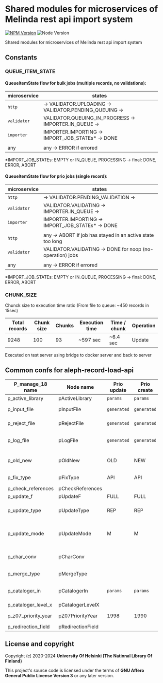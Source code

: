 # Shared modules for microservices of Melinda rest api import system
[![NPM Version](https://img.shields.io/npm/v/@natlibfi/melinda-rest-api-commons.svg)](https://npmjs.org/package/@natlibfi/melinda-rest-api-commons)
![Node Version](https://img.shields.io/node/v/@natlibfi/melinda-rest-api-commons.svg)

Shared modules for microservices of Melinda rest api import system

## Constants

### QUEUE_ITEM_STATE

#### QueueItemState flow for bulk jobs (multiple records, no validations):

| microservice | states                                                 |
|--------------|--------------------------------------------------------|
| `http`       | -> VALIDATOR.UPLOADING -> VALIDATOR.PENDING_QUEUING -> |
| `validator`  | VALIDATOR.QUEUING_IN_PROGRESS -> IMPORTER.IN_QUEUE ->  |
| `importer`   | IMPORTER.IMPORTING -> IMPORT_JOB_STATEs* -> DONE       |
|              |                                                        |
| any          | any -> ERROR if errored                                |

*IMPORT_JOB_STATEs: EMPTY or IN_QUEUE, PROCESSING -> final: DONE, ERROR, ABORT

#### QueueItemState flow for prio jobs (single record):

| microservice | states                                                     |
|--------------|------------------------------------------------------------|
| `http`       | -> VALIDATOR.PENDING_VALIDATION ->                         |
| `validator`  | VALIDATOR.VALIDATING -> IMPORTER.IN_QUEUE ->               |
| `importer`   | IMPORTER.IMPORTING -> IMPORT_JOB_STATEs* -> DONE           |
|              |                                                            |
| `http`       | any -> ABORT if job has stayed in an active state too long |
| `validator`  | VALIDATOR.VALIDATING -> DONE for noop (no-operation) jobs  |
|              |                                                            |
| any          | any -> ERROR if errored                                    |

*IMPORT_JOB_STATEs: EMPTY or IN_QUEUE, PROCESSING -> final: DONE, ERROR, ABORT

### CHUNK_SIZE
Chunck size to execution time ratio (From file to queue: ~450 records in 15sec)

| Total records | Chunk size | Chunks | Execution time | Time / chunk | Operation |
|---------------|------------|--------|----------------|--------------|-----------|
| 9248          | 100        | 93     | ~597 sec       | ~6.4 sec     | Update    |
Executed on test server using bridge to docker server and back to server

## Common confs for aleph-record-load-api
| P_manage_18 name    | Node name         | Prio update | Prio create | Bulk update | Bulk create | Description                                             |
|---------------------|-------------------|-------------|-------------|-------------|-------------|---------------------------------------------------------|
| p_active_library    | pActiveLibrary    | `params`    | `params`    | `params`    | `params`    | Library to use                                          |
| p_input_file        | pInputFile        | `generated` | `generated` | `generated` | `generated` | Source file location                                    |
| p_reject_file       | pRejectFile       | `generated` | `generated` | `generated` | `generated` | Log file for rejected records                           |
| p_log_file          | pLogFile          | `generated` | `generated` | `generated` | `generated` | Log file for updated/created record ids                 |
| p_old_new           | pOldNew           | OLD         | NEW         | OLD         | NEW         | Method of operation. Either *NEW* or *OLD*              |
| p_fix_type          | pFixType          | API         | API         | INSB        | INSB        | Aleph fix routine code                                  |
| p_check_references  | pCheckReferences  |             |             |             |             |                                                         |
| p_update_f          | pUpdateF          | FULL        | FULL        | FULL        | FULL        | Indexing action                                         |
| p_update_type       | pUpdateType       | REP         | REP         | REP         | REP         | REP or APP (REPlace or APPend)                          |
| p_update_mode       | pUpdateMode       | M           | M           | M           | M           | User mode. Either *M* (Multi-user) or *S* (Single-user) |
| p_char_conv         | pCharConv         |             |             |             |             | Character conversion to apply                           |
| p_merge_type        | pMergeType        |             |             |             |             | Merge/Preferred routine                                 |
| p_cataloger_in      | pCatalogerIn      | `params`    | `params`    | `params`    | `params`    | Value which is written to *CAT* fields                  |
| p_cataloger_level_x | pCatalogerLevelX  |             |             |             |             | Cataloger lever                                         |
| p_z07_priority_year | pZ07PriorityYear  | 1998        | 1990        | 2099        | 2099        | Override indexing priority                              |
| p_redirection_field | pRedirectionField |             |             |             |             |                                                         |

## License and copyright

Copyright (c) 2020-2024 **University Of Helsinki (The National Library Of Finland)**

This project's source code is licensed under the terms of **GNU Affero General Public License Version 3** or any later version.
